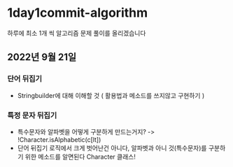 # 1day1commit-algorithm
하루에 최소 1개 씩 알고리즘 문제 풀이를 올리겠습니다


## 2022년 9월 21일 
### 단어 뒤집기
- Stringbuilder에 대해 이해할 것 ( 활용법과 메소드를 쓰지않고 구현하기 )

### 특정 문자 뒤집기
- 특수문자와 알파벳을 어떻게 구분하게 만드는거지? -> !Character.isAlphabetic(c[lt])
- 단어 뒤집기 로직에서 크게 벗어난건 아니다, 알파벳과 아니 것(특수문자)를 구분하기 위한 메소드를 알면된다 Character 클래스!


